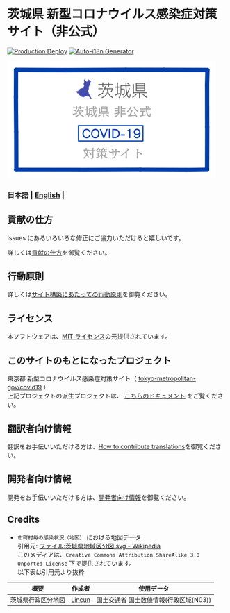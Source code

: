 # 茨城県 新型コロナウイルス感染症対策サイト（非公式）

[![Production Deploy](https://github.com/a01sa01to/covid19-ibaraki/actions/workflows/deploy.yml/badge.svg)](https://github.com/a01sa01to/covid19-ibaraki/actions/workflows/deploy.yml)
[![Auto-i18n Generator](https://github.com/a01sa01to/covid19-ibaraki/actions/workflows/i18n-generator.yml/badge.svg)](https://github.com/a01sa01to/covid19-ibaraki/actions/workflows/i18n-generator.yml)

[![茨城県 新型コロナウイルス感染症対策サイト](/static/ss.png)](https://ibaraki.stopcovid19.jp/)

### 日本語 | [English](./docs/en/README.md) |

## 貢献の仕方

Issues にあるいろいろな修正にご協力いただけると嬉しいです。

詳しくは[貢献の仕方](./CONTRIBUTING.md)を御覧ください。

## 行動原則

詳しくは[サイト構築にあたっての行動原則](./CODE_OF_CONDUCT.md)を御覧ください。

## ライセンス

本ソフトウェアは、[MIT ライセンス](./LICENSE.txt)の元提供されています。

## このサイトのもとになったプロジェクト

東京都 新型コロナウイルス感染症対策サイト（ [tokyo-metropolitan-gov/covid19](https://github.com/tokyo-metropolitan-gov/covid19) ）<br>
上記プロジェクトの派生プロジェクトは、 [こちらのドキュメント](./FORKED_SITES.md) をご覧ください。

## 翻訳者向け情報

翻訳をお手伝いいただける方は、[How to contribute translations](./TRANSLATION.md)を御覧ください。

## 開発者向け情報

開発をお手伝いいただける方は、[開発者向け情報](./FOR_DEVELOPERS.md)を御覧ください。

## Credits

- `市町村毎の感染状況（地図）` における地図データ<br>引用元: [ファイル:茨城県地域区分図.svg - Wikipedia](https://ja.wikipedia.org/wiki/%E3%83%95%E3%82%A1%E3%82%A4%E3%83%AB:%E8%8C%A8%E5%9F%8E%E7%9C%8C%E5%9C%B0%E5%9F%9F%E5%8C%BA%E5%88%86%E5%9B%B3.svg)<br>このメディアは、`Creative Commons Attribution ShareAlike 3.0 Unported License` 下で提供されています。<br>以下表は引用元より抜粋

|        概要        |                                   作成者                                   |               使用データ               |
| :----------------: | :------------------------------------------------------------------------: | :------------------------------------: |
| 茨城県行政区分地図 | [Lincun](https://ja.wikipedia.org/wiki/%E5%88%A9%E7%94%A8%E8%80%85:Lincun) | 国土交通省 国土数値情報(行政区域(N03)) |
